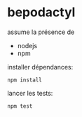 bepodactyl
==========

assume la présence de 

  * nodejs
  * npm

installer dépendances:

    npm install

lancer les tests:

    npm test